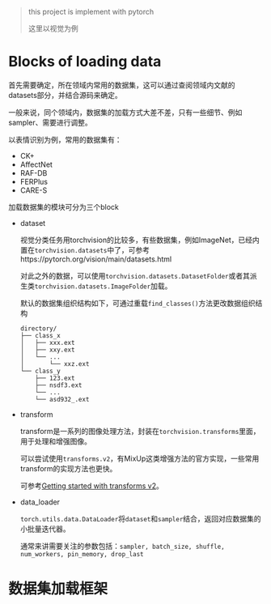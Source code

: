 > this project is implement with pytorch
>
> 这里以视觉为例



# Blocks of loading data

首先需要确定，所在领域内常用的数据集，这可以通过查阅领域内文献的datasets部分，并结合源码来确定。

一般来说，同个领域内，数据集的加载方式大差不差，只有一些细节、例如sampler、需要进行调整。

以表情识别为例，常用的数据集有：

- CK+
- AffectNet
- RAF-DB
- FERPlus
- CARE-S

加载数据集的模块可分为三个block

- dataset

  视觉分类任务用torchvision的比较多，有些数据集，例如ImageNet，已经内置在`torchvision.datasets`中了，可参考https://pytorch.org/vision/main/datasets.html

  对此之外的数据，可以使用`torchvision.datasets.DatasetFolder`或者其派生类`torchvision.datasets.ImageFolder`加载。

  默认的数据集组织结构如下，可通过重载`find_classes()`方法更改数据组织结构

  ```
  directory/
  ├── class_x
  │   ├── xxx.ext
  │   ├── xxy.ext
  │   └── ...
  │       └── xxz.ext
  └── class_y
      ├── 123.ext
      ├── nsdf3.ext
      └── ...
      └── asd932_.ext
  ```

- transform

  transform是一系列的图像处理方法，封装在`torchvision.transforms`里面，用于处理和增强图像。

  可以尝试使用`transforms.v2`，有MixUp这类增强方法的官方实现，一些常用transform的实现方法也更快。

  可参考[Getting started with transforms v2](https://pytorch.org/vision/main/auto_examples/transforms/plot_transforms_getting_started.html#sphx-glr-auto-examples-transforms-plot-transforms-getting-started-py)。

- data_loader

  `torch.utils.data.DataLoader`将`dataset`和`sampler`结合，返回对应数据集的小批量迭代器。

  通常来讲需要关注的参数包括：`sampler, batch_size, shuffle, num_workers, pin_memory, drop_last`

  

# 数据集加载框架

```

```

